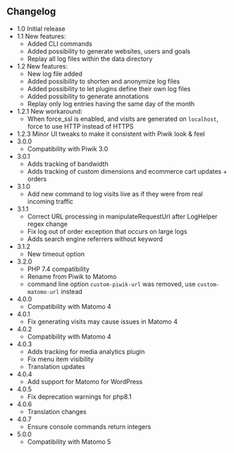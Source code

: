 ## Changelog

- 1.0 Initial release
- 1.1 New features:
   * Added CLI commands
   * Added possibility to generate websites, users and goals
   * Replay all log files within the data directory
- 1.2 New features:
   * New log file added
   * Added possibility to shorten and anonymize log files
   * Added possibility to let plugins define their own log files
   * Added possibility to generate annotations
   * Replay only log entries having the same day of the month
- 1.2.1 New workaround:
   * When force_ssl is enabled, and visits are generated on `localhost`, force to use HTTP instead of HTTPS
- 1.2.3 Minor UI tweaks to make it consistent with Piwik look & feel
- 3.0.0
   * Compatibility with Piwik 3.0
- 3.0.1
   * Adds tracking of bandwidth
   * Adds tracking of custom dimensions and ecommerce cart updates + orders
- 3.1.0
   * Add new command to log visits live as if they were from real incoming traffic
- 3.1.1
   * Correct URL processing in manipulateRequestUrl after LogHelper regex change
   * Fix log out of order exception that occurs on large logs 
   * Adds search engine referrers without keyword
- 3.1.2
   * New timeout option
- 3.2.0
   * PHP 7.4 compatibility
   * Rename from Piwik to Matomo
   * command line option `custom-piwik-url` was removed, use `custom-matomo-url` instead
- 4.0.0
   * Compatibility with Matomo 4
- 4.0.1
   * Fix generating visits may cause issues in Matomo 4
- 4.0.2
  * Compatibility with Matomo 4
- 4.0.3
  * Adds tracking for media analytics plugin
  * Fix menu item visibility
  * Translation updates
- 4.0.4
  * Add support for Matomo for WordPress
- 4.0.5
  * Fix deprecation warnings for php8.1
- 4.0.6
  * Translation changes
- 4.0.7
  * Ensure console commands return integers
- 5.0.0
  * Compatibility with Matomo 5
